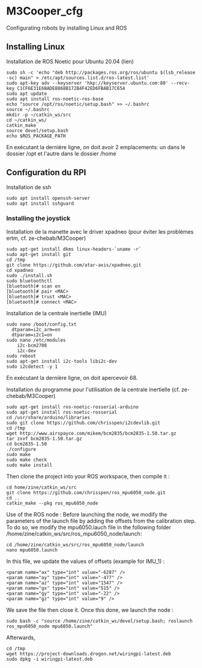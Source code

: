 # M3Cooper_cfg
Configurating robots by installing Linux and ROS

## Installing Linux
Installation de ROS Noetic pour Ubuntu 20.04 (lien)
```
sudo sh -c 'echo "deb http://packages.ros.org/ros/ubuntu $(lsb_release -sc) main" > /etc/apt/sources.list.d/ros-latest.list'
sudo apt-key adv --keyserver 'hkp://keyserver.ubuntu.com:80' --recv-key C1CF6E31E6BADE8868B172B4F42ED6FBAB17C654
sudo apt update
sudo apt install ros-noetic-ros-base
echo "source /opt/ros/noetic/setup.bash" >> ~/.bashrc
source ~/.bashrc
mkdir -p ~/catkin_ws/src
cd ~/catkin_ws/
catkin_make
source devel/setup.bash
echo $ROS_PACKAGE_PATH
```
En exécutant la dernière ligne, on doit avoir 2 emplacements: un dans le dossier /opt et l'autre dans le dossier /home

## Configuration du RPI
Installation de ssh
```
sudo apt install openssh-server
sudo apt install sshguard
```

### Installing the joystick
Installation de la manette avec le driver xpadneo (pour éviter les problèmes ertm, cf. ze-chebab/M3Cooper)
```
sudo apt-get install dkms linux-headers-`uname -r`
sudo apt-get install git
cd /tmp
git clone https://github.com/atar-axis/xpadneo.git
cd xpadneo
sudo ./install.sh
sudo bluetoothctl
[bluetooth]# scan on
[bluetooth]# pair <MAC>
[bluetooth]# trust <MAC>
[bluetooth]# connect <MAC>
```

Installation de la centrale inertielle (IMU)
```
sudo nano /boot/config.txt
  dtparam=i2c_arm=on
  dtparam=i2c1=on
sudo nano /etc/modules
	i2c-bcm2708
	i2c-dev
sudo reboot
sudo apt-get install i2c-tools libi2c-dev
sudo i2cdetect -y 1
```
En exécutant la dernière ligne, on doit apercevoir 68. 
			
Installation du programme pour l'utilisation de la centrale inertielle (cf. ze-chebab/M3Cooper)
```
sudo apt-get install ros-noetic-rosserial-arduino
sudo apt-get install ros-noetic-rosserial
cd /usr/share/arduino/libraries 
sudo git clone https://github.com/chrisspen/i2cdevlib.git
cd /tmp
wget http://www.airspayce.com/mikem/bcm2835/bcm2835-1.50.tar.gz
tar zxvf bcm2835-1.50.tar.gz
cd bcm2835-1.50
./configure
sudo make
sudo make check
sudo make install
```
Then clone the project into your ROS workspace, then compile it :
```
cd home/zine/catkin_ws/src
git clone https://github.com/chrisspen/ros_mpu6050_node.git
cd ..
catkin_make --pkg ros_mpu6050_node
```
Use of the ROS node :
Before launching the node, we modify the parameters of the launch file by adding the offsets from the calibration step. To do so, we modify the mpu6050.lauch file in the following folder /home/zine/catkin_ws/src/ros_mpu6050_node/launch:
```
cd /home/zine/catkin_ws/src/ros_mpu6050_node/launch
nano mpu6050.launch
```
In this file, we update the values of offsets (example for IMU_1) :
```
<param name="ax" type="int" value="-6287" />
<param name="ay" type="int" value="-477" />
<param name="az" type="int" value="1547" />
<param name="gx" type="int" value="515" />
<param name="gy" type="int" value="-22" />
<param name="gz" type="int" value="9" />
```
We save the file then close it. Once this done, we launch the node :
```
sudo bash -c "source /home/zine/catkin_ws/devel/setup.bash; roslaunch ros_mpu6050_node mpu6050.launch"
```
Afterwards,
```
cd /tmp
wget https://project-downloads.drogon.net/wiringpi-latest.deb
sudo dpkg -i wiringpi-latest.deb
```
